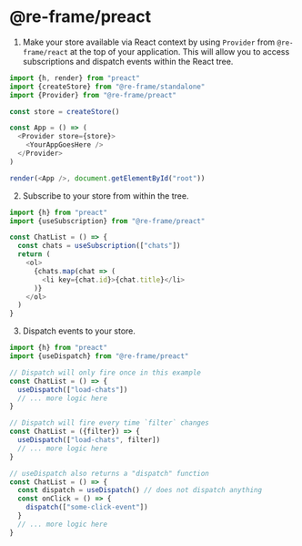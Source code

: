 # @re-frame/preact

1. Make your store available via React context by using `Provider` from `@re-frame/react` at the top of your application. This will allow you to access subscriptions and dispatch events within the React tree.

```js
import {h, render} from "preact"
import {createStore} from "@re-frame/standalone"
import {Provider} from "@re-frame/preact"

const store = createStore()

const App = () => (
  <Provider store={store}>
    <YourAppGoesHere />
  </Provider>
)

render(<App />, document.getElementById("root"))
```

2. Subscribe to your store from within the tree.

```js
import {h} from "preact"
import {useSubscription} from "@re-frame/preact"

const ChatList = () => {
  const chats = useSubscription(["chats"])
  return (
    <ol>
      {chats.map(chat => (
        <li key={chat.id}>{chat.title}</li>
      )}
    </ol>
  )
}
```

3. Dispatch events to your store.

```js
import {h} from "preact"
import {useDispatch} from "@re-frame/preact"

// Dispatch will only fire once in this example
const ChatList = () => {
  useDispatch(["load-chats"])
  // ... more logic here
}

// Dispatch will fire every time `filter` changes
const ChatList = ({filter}) => {
  useDispatch(["load-chats", filter])
  // ... more logic here
}

// useDispatch also returns a "dispatch" function
const ChatList = () => {
  const dispatch = useDispatch() // does not dispatch anything
  const onClick = () => {
    dispatch(["some-click-event"])
  }
  // ... more logic here
}
```
